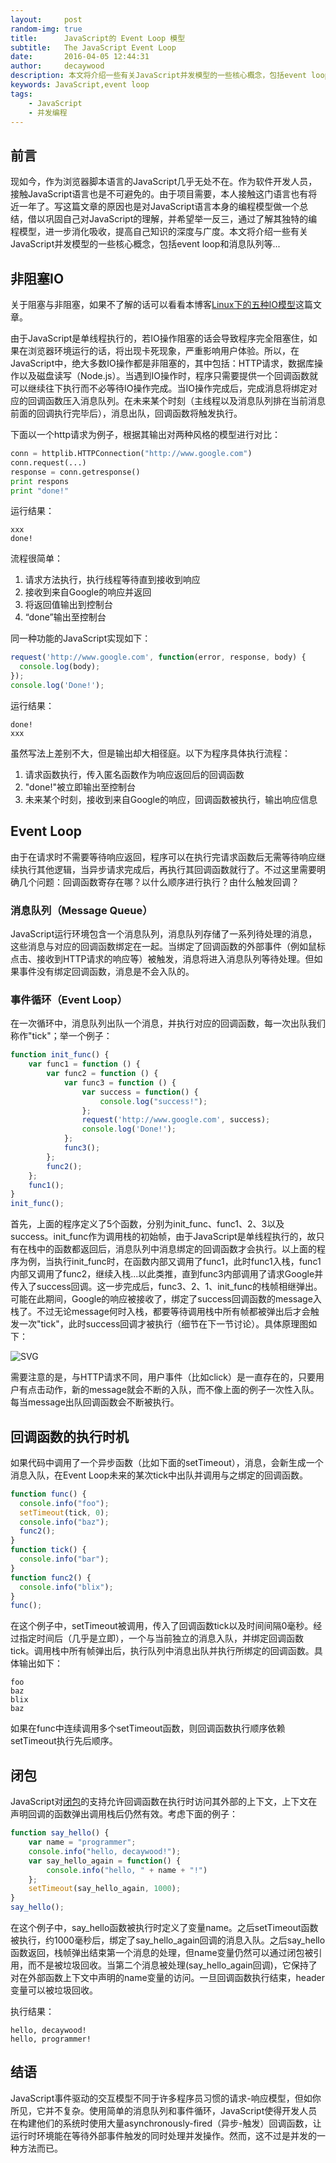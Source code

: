 ```yaml
---
layout:     post
random-img: true
title:      JavaScript的 Event Loop 模型
subtitle:   The JavaScript Event Loop
date:       2016-04-05 12:44:31
author:     decaywood
description: 本文将介绍一些有关JavaScript并发模型的一些核心概念，包括event loop和消息队列等...
keywords: JavaScript,event loop
tags:
    - JavaScript
    - 并发编程
---
```


## 前言

现如今，作为浏览器脚本语言的JavaScript几乎无处不在。作为软件开发人员，接触JavaScript语言也是不可避免的。由于项目需要，本人接触这门语言也有将近一年了。写这篇文章的原因也是对JavaScript语言本身的编程模型做一个总结，借以巩固自己对JavaScript的理解，并希望举一反三，通过了解其独特的编程模型，进一步消化吸收，提高自己知识的深度与广度。本文将介绍一些有关JavaScript并发模型的一些核心概念，包括event loop和消息队列等...

## 非阻塞IO

关于阻塞与非阻塞，如果不了解的话可以看看本博客[Linux下的五种IO模型](/2016/01/08/web-io-model)这篇文章。

由于JavaScript是单线程执行的，若IO操作阻塞的话会导致程序完全阻塞住，如果在浏览器环境运行的话，将出现卡死现象，严重影响用户体验。所以，在JavaScript中，绝大多数IO操作都是非阻塞的，其中包括：HTTP请求，数据库操作以及磁盘读写（Node.js）。当遇到IO操作时，程序只需要提供一个回调函数就可以继续往下执行而不必等待IO操作完成。当IO操作完成后，完成消息将绑定对应的回调函数压入消息队列。在未来某个时刻（主线程以及消息队列排在当前消息前面的回调执行完毕后），消息出队，回调函数将触发执行。

下面以一个http请求为例子，根据其输出对两种风格的模型进行对比：

```python
conn = httplib.HTTPConnection("http://www.google.com")  
conn.request(...)  
response = conn.getresponse()  
print respons
print "done!" 
```

运行结果：

```
xxx
done!
```

流程很简单：

1. 请求方法执行，执行线程等待直到接收到响应
2. 接收到来自Google的响应并返回
3. 将返回值输出到控制台
4. “done”输出至控制台

同一种功能的JavaScript实现如下：

```javascript
request('http://www.google.com', function(error, response, body) {
  console.log(body);
});
console.log('Done!');
```

运行结果：

```
done!
xxx
```

虽然写法上差别不大，但是输出却大相径庭。以下为程序具体执行流程：

1. 请求函数执行，传入匿名函数作为响应返回后的回调函数
2. "done!"被立即输出至控制台
3. 未来某个时刻，接收到来自Google的响应，回调函数被执行，输出响应信息

## Event Loop

由于在请求时不需要等待响应返回，程序可以在执行完请求函数后无需等待响应继续执行其他逻辑，当异步请求完成后，再执行其回调函数就行了。不过这里需要明确几个问题：回调函数寄存在哪？以什么顺序进行执行？由什么触发回调？

### 消息队列（Message Queue）

JavaScript运行环境包含一个消息队列，消息队列存储了一系列待处理的消息，这些消息与对应的回调函数绑定在一起。当绑定了回调函数的外部事件（例如鼠标点击、接收到HTTP请求的响应等）被触发，消息将进入消息队列等待处理。但如果事件没有绑定回调函数，消息是不会入队的。

### 事件循环（Event Loop）

在一次循环中，消息队列出队一个消息，并执行对应的回调函数，每一次出队我们称作"tick"；举一个例子：

```javascript
function init_func() {
    var func1 = function () {
        var func2 = function () {
            var func3 = function () {
                var success = function() {
                    console.log("success!");
                };
                request('http://www.google.com', success);
                console.log('Done!');
            };
            func3();
        };
        func2();
    };
    func1();
}
init_func();
```

首先，上面的程序定义了5个函数，分别为init\_func、func1、2、3以及success。init\_func作为调用栈的初始帧，由于JavaScript是单线程执行的，故只有在栈中的函数都返回后，消息队列中消息绑定的回调函数才会执行。以上面的程序为例，当执行init\_func时，在函数内部又调用了func1，此时func1入栈，func1内部又调用了func2，继续入栈...以此类推，直到func3内部调用了请求Google并传入了success回调。这一步完成后，func3、2、1、init\_func的栈帧相继弹出。可能在此期间，Google的响应被接收了，绑定了success回调函数的message入栈了。不过无论message何时入栈，都要等待调用栈中所有帧都被弹出后才会触发一次"tick"，此时success回调才被执行（细节在下一节讨论）。具体原理图如下：

<img src="{{site.cdnurl}}/img/post/2016/JavaScript-EventLoop.svg" alt="SVG" style="background-color:white">

需要注意的是，与HTTP请求不同，用户事件（比如click）是一直存在的，只要用户有点击动作，新的message就会不断的入队，而不像上面的例子一次性入队。每当message出队回调函数会不断被执行。

## 回调函数的执行时机

如果代码中调用了一个异步函数（比如下面的setTimeout），消息，会新生成一个消息入队，在Event Loop未来的某次tick中出队并调用与之绑定的回调函数。

```javascript
function func() {
  console.info("foo");
  setTimeout(tick, 0);
  console.info("baz");
  func2();
}
function tick() {
  console.info("bar");
}
function func2() {
  console.info("blix");
}
func();
```

在这个例子中，setTimeout被调用，传入了回调函数tick以及时间间隔0毫秒。经过指定时间后（几乎是立即），一个与当前独立的消息入队，并绑定回调函数tick。调用栈中所有帧弹出后，执行队列中消息出队并执行所绑定的回调函数。具体输出如下：

```
foo
baz
blix
baz
```

如果在func中连续调用多个setTimeout函数，则回调函数执行顺序依赖setTimeout执行先后顺序。

## 闭包

JavaScript对[闭包](2016-04-01-Javascript-closure-intro)的支持允许回调函数在执行时访问其外部的上下文，上下文在声明回调的函数弹出调用栈后仍然有效。考虑下面的例子：

```javascript
function say_hello() {
    var name = "programmer";
    console.info("hello, decaywood!");
    var say_hello_again = function() {
        console.info("hello, " + name + "!")
    };
    setTimeout(say_hello_again, 1000);
}
say_hello();
```

在这个例子中，say_hello函数被执行时定义了变量name。之后setTimeout函数被执行，约1000毫秒后，绑定了say_hello_again回调的消息入队。之后say_hello函数返回，栈帧弹出结束第一个消息的处理，但name变量仍然可以通过闭包被引用，而不是被垃圾回收。当第二个消息被处理(say_hello_again回调)，它保持了对在外部函数上下文中声明的name变量的访问。一旦回调函数执行结束，header变量可以被垃圾回收。

执行结果：

```
hello, decaywood!
hello, programmer!
```

## 结语

JavaScript事件驱动的交互模型不同于许多程序员习惯的请求-响应模型，但如你所见，它并不复杂。使用简单的消息队列和事件循环，JavaScript使得开发人员在构建他们的系统时使用大量asynchronously-fired（异步-触发）回调函数，让运行时环境能在等待外部事件触发的同时处理并发操作。然而，这不过是并发的一种方法而已。